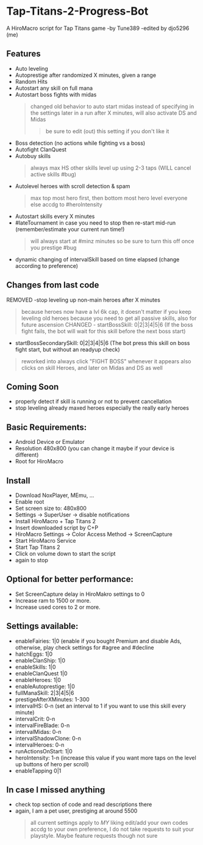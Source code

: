 # Tap-Titans-2-Progress-Bot
A HiroMacro script for Tap Titans game
-by Tune389
-edited by djo5296 (me)

## Features
 - Auto leveling
 - Autoprestige after randomized X minutes, given a range
 - Random Hits
 - Autostart any skill on full mana
 - Autostart boss fights with midas
   >changed old behavior to auto start midas instead of specifying in the settings
   >later in a run after X minutes, will also activate DS and Midas
     >>be sure to edit (out) this setting if you don't like it
 - Boss detection (no actions while fighting vs a boss)
 - Autofight ClanQuest
 - Autobuy skills
   >always max HS
   >other skills level up using 2-3 taps (WILL cancel active skills #bug)
 - Autolevel heroes with scroll detection & spam
   >max top most hero first, then bottom most hero
   >level everyone else accdg to #heroIntensity
 - Autostart skills every X minutes
 - #lateTournament in case you need to stop then re-start mid-run (remember/estimate your current run time!)
   >will always start at #minz minutes so be sure to turn this off once you prestige #bug
 - dynamic changing of intervalSkill based on time elapsed (change according to preference)
   
## Changes from last code
 REMOVED -stop leveling up non-main heroes after X minutes
  >because heroes now have a lvl 6k cap, it doesn't matter if you keep leveling old heroes because you need to get all passive skills, also for future ascension
 CHANGED - startBossSkill: 0|2|3|4|5|6 (If the boss fight fails, the bot will wait for this skill before the next boss start)
 - startBossSecondarySkill: 0|2|3|4|5|6 (The bot press this skill on boss fight start, but without an readyup check)
  >reworked into always click "FIGHT BOSS" whenever it appears
  >also clicks on skill Heroes, and later on Midas and DS as well
 
## Coming Soon
  - properly detect if skill is running or not to prevent cancellation
  - stop leveling already maxed heroes especially the really early heroes

## Basic Requirements:
 - Android Device or Emulator
 - Resolution 480x800 (you can change it maybe if your device is different)
 - Root for HiroMacro

## Install
 - Download NoxPlayer, MEmu, ...
 - Enable root
 - Set screen size to: 480x800
 - Settings -> SuperUser -> disable notifications
 - Install HiroMacro + Tap Titans 2
 - Insert downloaded script by C+P
 - HiroMacro Settings -> Color Access Method -> ScreenCapture
 - Start HiroMacro Service
 - Start Tap Titans 2
 - Click on volume down to start the script
 - again to stop
 
## Optional for better performance:
 - Set ScreenCapture delay in HiroMakro settings to 0
 - Increase ram to 1500 or more.
 - Increase used cores to 2 or more.

## Settings available:
 - enableFairies: 1|0 (enable if you bought Premium and disable Ads, otherwise, play check settings for #agree and #decline
 - hatchEggs: 1|0
 - enableClanShip: 1|0
 - enableSkills: 1|0
 - enableClanQuest 1|0
 - enableHeroes: 1|0
 - enableAutoprestige: 1|0
 - fullManaSkill: 2|3|4|5|6
 - prestigeAfterXMinutes: 1-300
 - intervalHS: 0-n (set an interval to 1 if you want to use this skill every minute)
 - intervalCrit: 0-n
 - intervalFireBlade: 0-n
 - intervalMidas: 0-n
 - intervalShadowClone: 0-n
 - intervalHeroes: 0-n
 - runActionsOnStart: 1|0
 - heroIntensity: 1-n (increase this value if you want more taps on the level up buttons of hero per scroll)
 - enableTapping 0|1
 
## In case I missed anything
 - check top section of code and read descriptions there
 - again, I am a pet user, prestiging at around 5500
   >all current settings apply to *MY* liking
   >edit/add your own codes accdg to your own preference, I do not take requests to suit your playstyle. Maybe feature requests though not sure
